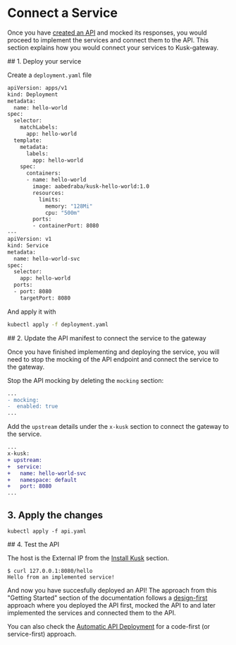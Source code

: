 # Connect a Service

Once you have [created an API](deploy-an-api.md) and mocked its responses, you would proceed to implement the services and connect them to the API. This section explains how you would connect your services to Kusk-gateway. 

## 1. Deploy your service

Create a `deployment.yaml` file

```sh 
apiVersion: apps/v1
kind: Deployment
metadata:
  name: hello-world
spec:
  selector:
    matchLabels:
      app: hello-world
  template:
    metadata:
      labels:
        app: hello-world
    spec:
      containers:
      - name: hello-world
        image: aabedraba/kusk-hello-world:1.0
        resources:
          limits:
            memory: "128Mi"
            cpu: "500m"
        ports:
        - containerPort: 8080
---
apiVersion: v1
kind: Service
metadata:
  name: hello-world-svc
spec:
  selector:
    app: hello-world
  ports:
  - port: 8080
    targetPort: 8080
```

And apply it with 

```sh
kubectl apply -f deployment.yaml
```

## 2. Update the API manifest to connect the service to the gateway

Once you have finished implementing and deploying the service, you will need to stop the mocking of the API endpoint and connect the service to the gateway. 

Stop the API mocking by deleting the `mocking` section: 

```diff
...
- mocking: 
-  enabled: true
...
```

Add the `upstream` details under the `x-kusk` section to connect the gateway to the service. 

```diff
...
x-kusk:
+ upstream:
+  service:
+   name: hello-world-svc
+   namespace: default
+   port: 8080
...
```

## 3. Apply the changes

```
kubectl apply -f api.yaml
```

## 4. Test the API

The host is the External IP from the [Install Kusk](installation.md) section.

```
$ curl 127.0.0.1:8080/hello
Hello from an implemented service!
```

And now you have succesfully deployed an API! The approach from this "Getting Started" section of the documentation follows a [design-first](https://kubeshop.io/blog/from-design-first-to-automated-deployment-with-openapi) approach where you deployed the API first, mocked the API to and later implemented the services and connected them to the API.

You can also check the [Automatic API Deployment](reference/automatic-api-deployment.md) for a code-first (or service-first) approach. 